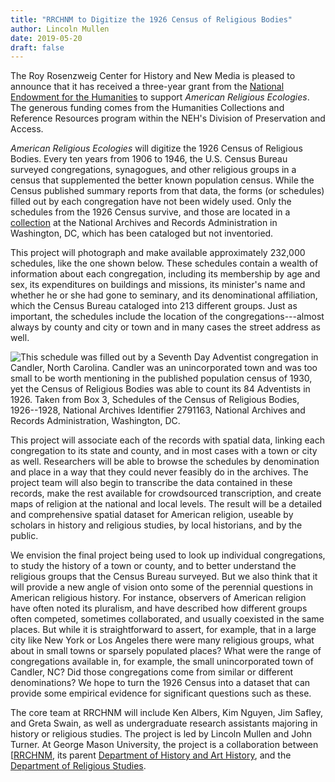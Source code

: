 ```yaml
---
title: "RRCHNM to Digitize the 1926 Census of Religious Bodies"
author: Lincoln Mullen
date: 2019-05-20
draft: false
---
```


The Roy Rosenzweig Center for History and New Media is pleased to announce that it has received a three-year grant from the [National Endowment for the Humanities](https://www.neh.gov) to support *American Religious Ecologies*. The generous funding comes from the Humanities Collections and Reference Resources program within the NEH's Division of Preservation and Access.

*American Religious Ecologies* will digitize the 1926 Census of Religious Bodies. Every ten years from 1906 to 1946, the U.S. Census Bureau surveyed congregations, synagogues, and other religious groups in a census that supplemented the better known population census. While the Census published summary reports from that data, the forms (or schedules) filled out by each congregation have not been widely used. Only the schedules from the 1926 Census survive, and those are located in a [collection](https://catalog.archives.gov/id/2791163) at the National Archives and Records Administration in Washington, DC, which has been cataloged but not inventoried.

This project will photograph and make available approximately 232,000 schedules, like the one shown below. These schedules contain a wealth of information about each congregation, including its membership by age and sex, its expenditures on buildings and missions, its minister's name and whether he or she had gone to seminary, and its denominational affiliation, which the Census Bureau cataloged into 213 different groups. Just as important, the schedules include the location of the congregations---almost always by county and city or town and in many cases the street address as well.

![This schedule was filled out by a Seventh Day Adventist congregation in Candler, North Carolina. Candler was an unincorporated town and was too small to be worth mentioning in the published population census of 1930, yet the Census of Religious Bodies was able to count its 84 Adventists in 1926. Taken from Box 3, Schedules of the Census of Religious Bodies, 1926--1928, National Archives Identifier 2791163, National Archives and Records Administration, Washington, DC.](/blog-img/schedule-from-candler-nc.png)

This project will associate each of the records with spatial data, linking each congregation to its state and county, and in most cases with a town or city as well. Researchers will be able to browse the schedules by denomination and place in a way that they could never feasibly do in the archives. The project team will also begin to transcribe the data contained in these records, make the rest available for crowdsourced transcription, and create maps of religion at the national and local levels. The result will be a detailed and comprehensive spatial dataset for American religion, useable by scholars in history and religious studies, by local historians, and by the public.

We envision the final project being used to look up individual congregations, to study the history of a town or county, and to better understand the religious groups that the Census Bureau surveyed. But we also think that it will provide a new angle of vision onto some of the perennial questions in American religious history. For instance, observers of American religion have often noted its pluralism, and have described how different groups often competed, sometimes collaborated, and usually coexisted in the same places. But while it is straightforward to assert, for example, that in a large city like New York or Los Angeles there were many religious groups, what about in small towns or sparsely populated places? What were the range of congregations available in, for example, the small unincorporated town of Candler, NC? Did those congregations come from similar or different denominations? We hope to turn the 1926 Census into a dataset that can provide some empirical evidence for significant questions such as these.

The core team at RRCHNM will include Ken Albers, Kim Nguyen, Jim Safley, and Greta Swain, as well as undergraduate research assistants majoring in history or religious studies. The project is led by Lincoln Mullen and John Turner. At George Mason University, the project is a collaboration between [[RRCHNM](https://rrchnm.org), its parent [Department of History and Art History](http://historyarthistory.gmu.edu), and the [Department of Religious Studies](https://religious.gmu.edu).
